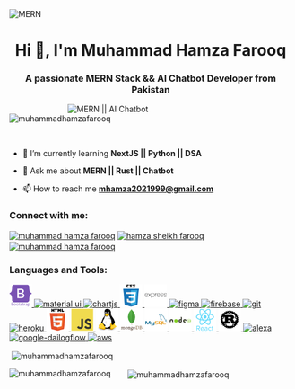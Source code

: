<img src="https://ailifebot.com/images/pkasy.gif" alt="MERN" width="5000px" height="359px">
<h1 align="center">Hi 👋, I'm Muhammad Hamza Farooq</h1>
<h3 align="center">A passionate MERN Stack && AI Chatbot Developer from Pakistan</h3>
<img src="https://lyshtechnology.com/admin/assets/img/animation_images/developer.gif" alt="MERN || AI Chatbot" align="right"  width="400" />

<p align="left"> <img src="https://komarev.com/ghpvc/?username=muhammadhamzafarooq&label=Profile%20views&color=0e75b6&style=flat" alt="muhammadhamzafarooq" /> </p>

<p align="left"> <a href="https://twitter.com/" target="blank"><img src="https://img.shields.io/twitter/follow/?logo=twitter&style=for-the-badge" alt="" /></a> </p>

- 🌱 I’m currently learning **NextJS || Python || DSA**

- 💬 Ask me about **MERN || Rust || Chatbot**

- 📫 How to reach me **mhamza2021999@gmail.com**

<h3 align="left">Connect with me:</h3>
<p align="left">
<a href="https://www.linkedin.com/in/muhammad-hamza-farooq-815024186/" target="blank"><img align="center" src="https://raw.githubusercontent.com/rahuldkjain/github-profile-readme-generator/master/src/images/icons/Social/linked-in-alt.svg" alt="muhammad hamza farooq" height="30" width="40" /></a>
<a href="https://www.facebook.com/hamzasheikh.farooq.3/" target="blank"><img align="center" src="https://raw.githubusercontent.com/rahuldkjain/github-profile-readme-generator/master/src/images/icons/Social/facebook.svg" alt="hamza sheikh farooq" height="30" width="40" /></a>
<a href="https://www.hackerrank.com/mhamza2021999?hr_r=1" target="blank"><img align="center" src="https://raw.githubusercontent.com/rahuldkjain/github-profile-readme-generator/master/src/images/icons/Social/hackerrank.svg" alt="muhammad hamza farooq" height="30" width="40" /></a>
</p>

<h3 align="left">Languages and Tools:</h3>
<p align="left"> 
<a href="https://getbootstrap.com" target="_blank" rel="noreferrer"> <img src="https://raw.githubusercontent.com/devicons/devicon/master/icons/bootstrap/bootstrap-plain-wordmark.svg" alt="bootstrap" width="40" height="40"/> </a><a href="https://mui.com/" target="_blank" rel="noreferrer"> <img src="https://cdn.worldvectorlogo.com/logos/material-ui-1.svg" alt="material ui" width="40" height="40"/> </a><a href="https://www.chartjs.org" target="_blank" rel="noreferrer"> <img src="https://www.chartjs.org/media/logo-title.svg" alt="chartjs" width="40" height="40"/> </a> <a href="https://www.w3schools.com/css/" target="_blank" rel="noreferrer"> <img src="https://raw.githubusercontent.com/devicons/devicon/master/icons/css3/css3-original-wordmark.svg" alt="css3" width="40" height="40"/> </a> <a href="https://expressjs.com" target="_blank" rel="noreferrer"> <img src="https://raw.githubusercontent.com/devicons/devicon/master/icons/express/express-original-wordmark.svg" alt="express" width="40" height="40"/> </a> <a href="https://www.figma.com/" target="_blank" rel="noreferrer"> <img src="https://www.vectorlogo.zone/logos/figma/figma-icon.svg" alt="figma" width="40" height="40"/> </a> <a href="https://firebase.google.com/" target="_blank" rel="noreferrer"> <img src="https://www.vectorlogo.zone/logos/firebase/firebase-icon.svg" alt="firebase" width="40" height="40"/> </a> <a href="https://git-scm.com/" target="_blank" rel="noreferrer"> <img src="https://www.vectorlogo.zone/logos/git-scm/git-scm-icon.svg" alt="git" width="40" height="40"/> </a> <a href="https://heroku.com" target="_blank" rel="noreferrer"> <img src="https://www.vectorlogo.zone/logos/heroku/heroku-icon.svg" alt="heroku" width="40" height="40"/> </a> <a href="https://www.w3.org/html/" target="_blank" rel="noreferrer"> <img src="https://raw.githubusercontent.com/devicons/devicon/master/icons/html5/html5-original-wordmark.svg" alt="html5" width="40" height="40"/> </a> <a href="https://developer.mozilla.org/en-US/docs/Web/JavaScript" target="_blank" rel="noreferrer"> <img src="https://raw.githubusercontent.com/devicons/devicon/master/icons/javascript/javascript-original.svg" alt="javascript" width="40" height="40"/> </a> <a href="https://www.linux.org/" target="_blank" rel="noreferrer"> <img src="https://raw.githubusercontent.com/devicons/devicon/master/icons/linux/linux-original.svg" alt="linux" width="40" height="40"/> </a> <a href="https://www.mongodb.com/" target="_blank" rel="noreferrer"> <img src="https://raw.githubusercontent.com/devicons/devicon/master/icons/mongodb/mongodb-original-wordmark.svg" alt="mongodb" width="40" height="40"/> </a> <a href="https://www.mysql.com/" target="_blank" rel="noreferrer"> <img src="https://raw.githubusercontent.com/devicons/devicon/master/icons/mysql/mysql-original-wordmark.svg" alt="mysql" width="40" height="40"/> </a> <a href="https://nodejs.org" target="_blank" rel="noreferrer"> <img src="https://raw.githubusercontent.com/devicons/devicon/master/icons/nodejs/nodejs-original-wordmark.svg" alt="nodejs" width="40" height="40"/> </a> <a href="https://reactjs.org/" target="_blank" rel="noreferrer"> <img src="https://raw.githubusercontent.com/devicons/devicon/master/icons/react/react-original-wordmark.svg" alt="react" width="40" height="40"/> </a> <a href="https://www.rust-lang.org" target="_blank" rel="noreferrer"> <img src="https://raw.githubusercontent.com/devicons/devicon/master/icons/rust/rust-plain.svg" alt="rust" width="40" height="40"/> </a> <a href="https://developer.amazon.com/en-US/alexa/alexa-skills-kit" target="_blank" rel="noreferrer"> <img src="https://upload.wikimedia.org/wikipedia/commons/thumb/b/b6/Amazon_Alexa_blue_logo.svg/1200px-Amazon_Alexa_blue_logo.svg.png" alt="alexa" width="40" height="40"/> </a><a href="https://dialogflow.cloud.google.com/" target="_blank" rel="noreferrer"> <img src="https://seeklogo.com/images/D/dialogflow-logo-534FF34238-seeklogo.com.png" alt="google-dailogflow" width="40" height="40"/> </a>  <a href="https://aws.amazon.com/" target="_blank" rel="noreferrer"> <img src="https://upload.wikimedia.org/wikipedia/commons/thumb/9/93/Amazon_Web_Services_Logo.svg/2560px-Amazon_Web_Services_Logo.svg.png" alt="aws" width="40" height="40"/> </a>
</p>

<p>&nbsp;<img align="center" src="https://github-readme-stats.vercel.app/api?username=muhammadhamzafarooq&show_icons=true&locale=en" alt="muhammadhamzafarooq" /></p>


<p><img align="left" src="https://github-readme-stats.vercel.app/api/top-langs?username=muhammadhamzafarooq&show_icons=true&locale=en&layout=compact" alt="muhammadhamzafarooq" /></p>

<p><img align="center" src="https://github-readme-streak-stats.herokuapp.com/?user=muhammadhamzafarooq&" alt="muhammadhamzafarooq"  style="margin-left: 30px;"/></p>
